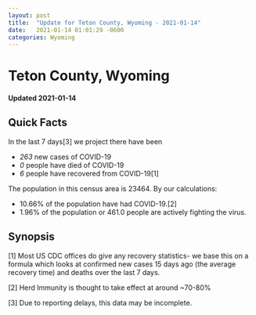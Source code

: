 ```yaml
---
layout: post
title:  "Update for Teton County, Wyoming - 2021-01-14"
date:   2021-01-14 01:01:29 -0600
categories: Wyoming
---
```


# Teton County, Wyoming
#### Updated 2021-01-14

## Quick Facts

In the last 7 days[3] we project there have been
- *263* new cases of COVID-19
- *0* people have died of COVID-19
- *6* people have recovered from COVID-19[1]

The population in this census area is 23464. By our calculations:
- 10.66% of the population have had COVID-19.[2]
- 1.96% of the population or 461.0 people are actively fighting the virus.

## Synopsis




[1] Most US CDC offices do give any recovery statistics- we base this on a formula which looks at confirmed new cases
15 days ago (the average recovery time) and deaths over the last 7 days.

[2] Herd Immunity is thought to take effect at around ~70-80%

[3] Due to reporting delays, this data may be incomplete.
 
    